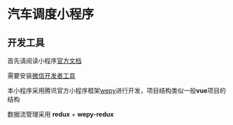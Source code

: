 # 汽车调度小程序

## 开发工具

首先请阅读小程序[官方文档](https://mp.weixin.qq.com/debug/wxadoc/introduction/index.html)

需要安装[微信开发者工具](https://mp.weixin.qq.com/debug/wxadoc/dev/devtools/download.html)

本小程序采用腾讯官方小程序框架[wepy](https://github.com/Tencent/wepy)进行开发，项目结构类似一般**vue**项目的结构

数据流管理采用 **redux** + **wepy-redux**
